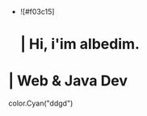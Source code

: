 - ![#f03c15] <h1 color="blue">| Hi, i'im albedim.</h1>
<h1>| Web & Java Dev</h1>

color.Cyan("ddgd")

